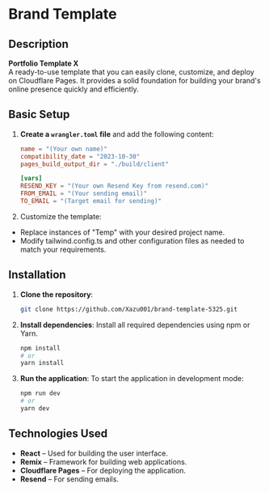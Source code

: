 # Brand Template

## Description

**Portfolio Template X**  
A ready-to-use template that you can easily clone, customize, and deploy on Cloudflare Pages. It provides a solid foundation for building your brand's online presence quickly and efficiently.

## Basic Setup

1. **Create a `wrangler.toml` file** and add the following content:

   ```toml
   name = "(Your own name)"
   compatibility_date = "2023-10-30"
   pages_build_output_dir = "./build/client"

   [vars]
   RESEND_KEY = "(Your own Resend Key from resend.com)"
   FROM_EMAIL = "(Your sending email)"
   TO_EMAIL = "(Target email for sending)"
   ```

2. Customize the template:

- Replace instances of "Temp" with your desired project name.
- Modify tailwind.config.ts and other configuration files as needed to match your requirements.

## Installation

1. **Clone the repository**:

   ```sh
   git clone https://github.com/Xazu001/brand-template-5325.git
   ```

2. **Install dependencies**:
   Install all required dependencies using npm or Yarn.

   ```sh
   npm install
   # or
   yarn install
   ```

3. **Run the application**:
   To start the application in development mode:
   ```sh
   npm run dev
   # or
   yarn dev
   ```

## Technologies Used

- **React** – Used for building the user interface.
- **Remix** – Framework for building web applications.
- **Cloudflare Pages** – For deploying the application.
- **Resend** – For sending emails.
